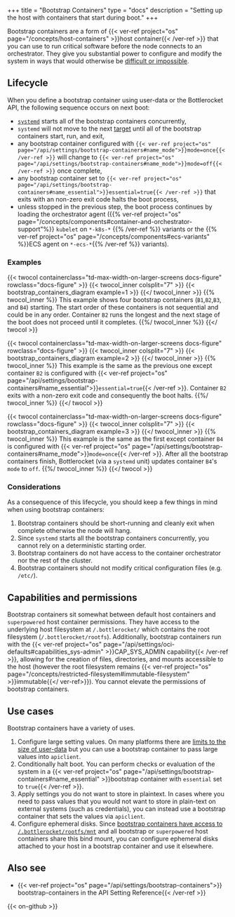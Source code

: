 +++
title = "Bootstrap Containers"
type = "docs"
description = "Setting up the host with containers that start during boot." 
+++

Bootstrap containers are a form of {{< ver-ref project="os" page="/concepts/host-containers" >}}host container{{< /ver-ref >}} that you can use to run critical software before the node connects to an orchestrator.
They give you substantial power to configure and modify the system in ways that would otherwise be [difficult or impossible](#use-cases).

## Lifecycle

When you define a bootstrap container using user-data or the Bottlerocket API, the following sequence occurs on next boot:

- [`systemd`](https://systemd.io/) starts all of the bootstrap containers concurrently,
- `systemd` will not move to the next [target](https://www.freedesktop.org/software/systemd/man/systemd.target.html) until all of the bootstrap containers start, run, and exit,
- any bootstrap container configured with `{{< ver-ref project="os" page="/api/settings/bootstrap-containers#name_mode">}}mode=once{{< /ver-ref >}}` will change to `{{< ver-ref project="os" page="/api/settings/bootstrap-containers#name_mode">}}mode=off{{< /ver-ref >}}` once complete,
- any bootstrap container set to `{{< ver-ref project="os" page="/api/settings/bootstrap-containers#name_essential">}}essential=true{{< /ver-ref >}}` that exits with an non-zero exit code halts the boot process,
- unless stopped in the previous step, the boot process continues by loading the orchestrator agent ({{% ver-ref project="os" page="/concepts/components#container-and-orchestrator-support"%}} `kubelet` on `*-k8s-*` {{% /ver-ref %}} variants or the {{% ver-ref project="os" page="/concepts/components#ecs-variants" %}}ECS agent on `*-ecs-*`{{% /ver-ref %}} variants).

### Examples

{{< twocol
    containerclass="td-max-width-on-larger-screens docs-figure"
    rowclass="docs-figure" >}}
    {{< twocol_inner colsplit="7" >}}
        {{< bootstrap_containers_diagram example=1 >}}
    {{</ twocol_inner >}}
    {{% twocol_inner %}}
This example shows four bootstrap containers (`B1`,`B2`,`B3`, and `B4`) starting.
The start order of these containers is not sequential and could be in any order.
Container `B2` runs the longest and the next stage of the boot does not proceed until it completes.
    {{%/ twocol_inner %}}
{{</ twocol >}}

{{< twocol
    containerclass="td-max-width-on-larger-screens docs-figure"
    rowclass="docs-figure" >}}
    {{< twocol_inner  colsplit="7" >}}
        {{< bootstrap_containers_diagram example=2 >}}
    {{</ twocol_inner >}}
    {{% twocol_inner %}}
This example is the same as the previous one except container `B2` is configured with {{< ver-ref project="os" page="/api/settings/bootstrap-containers#name_essential">}}`essential=true`{{< /ver-ref >}}.
Container `B2` exits with a non-zero exit code and consequently the boot halts.
    {{%/ twocol_inner %}}
{{</ twocol >}}

{{< twocol
    containerclass="td-max-width-on-larger-screens docs-figure"
    rowclass="docs-figure" >}}
    {{< twocol_inner  colsplit="7" >}}
        {{< bootstrap_containers_diagram example=3 >}}
    {{</ twocol_inner >}}
    {{% twocol_inner %}}
This example is the same as the first except container `B4` is configured with {{< ver-ref project="os" page="/api/settings/bootstrap-containers#name_mode">}}`mode=once`{{< /ver-ref >}}.
After all the bootstrap containers finish, Bottlerocket (via a `systemd` unit) updates container `B4`'s `mode` to `off`.
    {{%/ twocol_inner %}}
{{</ twocol >}}

### Considerations

As a consequence of this lifecycle, you should keep a few things in mind when using bootstrap containers:

1. Bootstrap containers should be short-running and cleanly exit when complete otherwise the node will hang.
2. Since `systemd` starts all the bootstrap containers concurrently, you cannot rely on a deterministic starting order.
3. Bootstrap containers do not have access to the container orchestrator nor the rest of the cluster.
4. Bootstrap containers should not modify critical configuration files (e.g. `/etc/`).

## Capabilities and permissions

Bootstrap containers sit somewhat between default host containers and `superpowered` host container permissions.
They have access to the underlying host filesystem at `/.bottlerocket/` which contains the root filesystem (`/.bottlerocket/rootfs`).
Additionally, bootstrap containers run with the {{< ver-ref project="os" page="/api/settings/oci-defaults#capabilities_sys-admin" >}}CAP_SYS_ADMIN capability{{< /ver-ref >}}, allowing for the creation of files, directories, and mounts accessible to the host (however the root filesystem remains {{< ver-ref project="os" page="/concepts/restricted-filesystem#immutable-filesystem" >}}immutable{{</ ver-ref>}}).
You cannot elevate the permissions of bootstrap containers.

## Use cases

Bootstrap containers have a variety of uses.

1. Configure large setting values.
On many platforms there are [limits to the size of user-data](https://docs.aws.amazon.com/AWSEC2/latest/UserGuide/instancedata-add-user-data.html) but you can use a bootstrap container to pass large values into `apiclient`.
2. Conditionally halt boot.
You can perform checks or evaluation of the system in a {{< ver-ref project="os" page="/api/settings/bootstrap-containers#name_essential" >}}bootstrap container with `essential` set to `true`{{< /ver-ref >}}.
3. Apply settings you do not want to store in plaintext.
In cases where you need to pass values that you would not want to store in plain-text on external systems (such as credentials), you can instead use a bootstrap container that sets the values via `apiclient`.
4. Configure ephemeral disks. Since [bootstrap containers have access to `/.bottlerocket/rootfs/mnt`](#capabilities-and-permissions) and all bootstrap or `superpowered` host containers share this bind mount, you can configure ephemeral disks attached to your host in a bootstrap container and use it elsewhere.

## Also see

- {{< ver-ref project="os" page="/api/settings/bootstrap-containers">}} bootstrap-containers in the API Setting Reference{{< /ver-ref >}}

{{< on-github >}}
